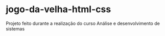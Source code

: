# jogo-da-velha-html-css
 Projeto feito durante a realização do curso Análise e desenvolvimento de sistemas
